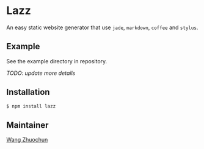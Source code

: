 # Lazz

An easy static website generator that use `jade`, `markdown`, `coffee` and `stylus`.

## Example

See the example directory in repository.

_TODO: update more details_

## Installation

``` bash
$ npm install lazz
```

## Maintainer

[Wang Zhuochun](https://github.com/zhuochun)
